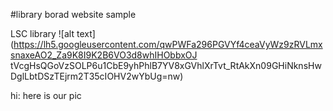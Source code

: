 #library borad website sample

LSC library
![alt text](https://lh5.googleusercontent.com/qwPWFa296PGVYf4ceaVyWz9zRVLmxsnaxeAO2_Za9K8I9K2B6VO3d8whIHObbxOJ tVcgHsQGoVzSOLP6u1CbE9yhPhlB7YV8xGVhlXrTvt_RtAkXn09GHiNknsHwDglLbtDSzTEjrm2T35cIOHV2wYbUg=nw)

hi: here is our pic
